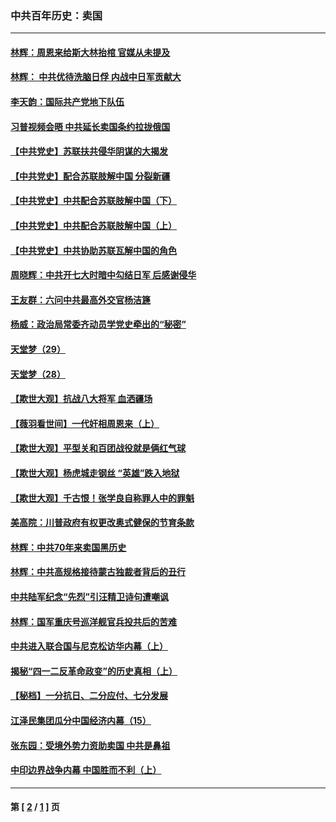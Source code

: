 ### 中共百年历史：卖国
---
#### [林辉：周恩来给斯大林抬棺 官媒从未提及](../../pages/nf1176117/n13961173.md?03310430) 
#### [林辉： 中共优待洗脑日俘 内战中日军贡献大](../../pages/nf1176117/n13624644.md?03310430) 
#### [李天韵：国际共产党地下队伍](../../pages/nf1176117/n13611808.md?03310430) 
#### [习普视频会晤 中共延长卖国条约拉拢俄国](../../pages/nf1176117/n13060971.md?03310430) 
#### [【中共党史】苏联扶共侵华阴谋的大揭发](../../pages/nf1176117/n13056050.md?03310430) 
#### [【中共党史】配合苏联肢解中国 分裂新疆](../../pages/nf1176117/n13040700.md?03310430) 
#### [【中共党史】中共配合苏联肢解中国（下）](../../pages/nf1176117/n13035660.md?03310430) 
#### [【中共党史】中共配合苏联肢解中国（上）](../../pages/nf1176117/n13030262.md?03310430) 
#### [【中共党史】中共协助苏联瓦解中国的角色](../../pages/nf1176117/n13018109.md?03310430) 
#### [周晓辉：中共开七大时暗中勾结日军 后感谢侵华](../../pages/nf1176117/n12921960.md?03310430) 
#### [王友群：六问中共最高外交官杨洁篪](../../pages/nf1176117/n12836495.md?03310430) 
#### [杨威：政治局常委齐动员学党史牵出的“秘密”](../../pages/nf1176117/n12764642.md?03310430) 
#### [天堂梦（29）](../../pages/nf1176117/n12408465.md?03310430) 
#### [天堂梦（28）](../../pages/nf1176117/n12408309.md?03310430) 
#### [【欺世大观】抗战八大将军 血洒疆场](../../pages/nf1176117/n12357044.md?03310430) 
#### [【薇羽看世间】一代奸相周恩来（上）](../../pages/nf1176117/n12401109.md?03310430) 
#### [【欺世大观】平型关和百团战役就是俩红气球](../../pages/nf1176117/n12359157.md?03310430) 
#### [【欺世大观】杨虎城走钢丝 “英雄”跌入地狱](../../pages/nf1176117/n12358840.md?03310430) 
#### [【欺世大观】千古恨！张学良自称罪人中的罪魁](../../pages/nf1176117/n12358629.md?03310430) 
#### [美高院：川普政府有权更改奥式健保的节育条款](../../pages/nf1176117/n12242171.md?03310430) 
#### [林辉：中共70年来卖国黑历史](../../pages/nf1176117/n11552181.md?03310430) 
#### [林辉：中共高规格接待蒙古独裁者背后的丑行](../../pages/nf1176117/n11225005.md?03310430) 
#### [中共陆军纪念“先烈”引汪精卫诗句遭嘲讽](../../pages/nf1176117/n11153345.md?03310430) 
#### [林辉：国军重庆号巡洋舰官兵投共后的苦难](../../pages/nf1176117/n10997801.md?03310430) 
#### [中共进入联合国与尼克松访华内幕（上）](../../pages/nf1176117/n10138788.md?03310430) 
#### [揭秘“四一二反革命政变”的历史真相（上）](../../pages/nf1176117/n9996650.md?03310430) 
#### [【秘档】一分抗日、二分应付、七分发展](../../pages/nf1176117/n9331484.md?03310430) 
#### [江泽民集团瓜分中国经济内幕（15）](../../pages/nf1176117/n9268584.md?03310430) 
#### [张东园：受境外势力资助卖国 中共是鼻祖](../../pages/nf1176117/n9272480.md?03310430) 
#### [中印边界战争内幕 中国胜而不利（上）](../../pages/nf1176117/n9252458.md?03310430) 

---
#### 第 [ [2](./2.md?03310430) / [1](./1.md?03310430) ] 页
